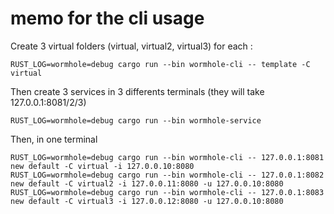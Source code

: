 # memo for the cli usage

Create 3 virtual folders (virtual, virtual2, virtual3)
for each :
```
RUST_LOG=wormhole=debug cargo run --bin wormhole-cli -- template -C virtual
```

Then create 3 services in 3 differents terminals (they will take 127.0.0.1:8081/2/3)
```
RUST_LOG=wormhole=debug cargo run --bin wormhole-service
```

Then, in one terminal
```
RUST_LOG=wormhole=debug cargo run --bin wormhole-cli -- 127.0.0.1:8081 new default -C virtual -i 127.0.0.10:8080
RUST_LOG=wormhole=debug cargo run --bin wormhole-cli -- 127.0.0.1:8082 new default -C virtual2 -i 127.0.0.11:8080 -u 127.0.0.10:8080
RUST_LOG=wormhole=debug cargo run --bin wormhole-cli -- 127.0.0.1:8083 new default -C virtual3 -i 127.0.0.12:8080 -u 127.0.0.10:8080
```
